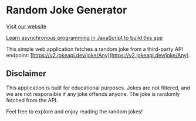 # Random Joke Generator

[Visit our website](https://codingissimple.com)

[Learn asynchronous programming in JavaScript to build this app](https://codingissimple.com/how-to-return-response-from-an-asynchronous-call-in-javascript/)

This simple web application fetches a random joke from a third-party API endpoint: [https://v2.jokeapi.dev/joke/Any](https://v2.jokeapi.dev/joke/Any).


## Disclaimer

This application is built for educational purposes. Jokes are not filtered, and we are not responsible if any joke offends anyone. The joke is randomly fetched from the API.

Feel free to explore and enjoy reading the random jokes!
